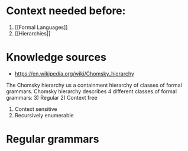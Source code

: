 # Context needed before:
1) [[Formal Languages]]
2) [[Hierarchies]]
# Knowledge sources
* https://en.wikipedia.org/wiki/Chomsky_hierarchy

The Chomsky hierarchy us a containment hierarchy of classes of formal grammars.
Chomsky hierarchy describes 4 different classes of formal grammars:
3) Regular
2) Context free
1) Context sensitive
0) Recursively enumerable

# Regular grammars
